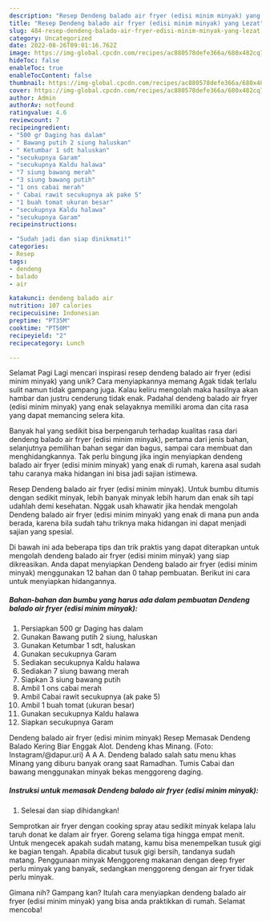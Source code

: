 ```yaml
---
description: "Resep Dendeng balado air fryer (edisi minim minyak) yang Lezat"
title: "Resep Dendeng balado air fryer (edisi minim minyak) yang Lezat"
slug: 484-resep-dendeng-balado-air-fryer-edisi-minim-minyak-yang-lezat
category: Uncategorized
date: 2022-08-26T09:01:16.762Z
image: https://img-global.cpcdn.com/recipes/ac880578defe366a/680x482cq70/dendeng-balado-air-fryer-edisi-minim-minyak-foto-resep-utama.jpg
hideToc: false
enableToc: true
enableTocContent: false
thumbnail: https://img-global.cpcdn.com/recipes/ac880578defe366a/680x482cq70/dendeng-balado-air-fryer-edisi-minim-minyak-foto-resep-utama.jpg
cover: https://img-global.cpcdn.com/recipes/ac880578defe366a/680x482cq70/dendeng-balado-air-fryer-edisi-minim-minyak-foto-resep-utama.jpg
author: Admin
authorAv: notfound
ratingvalue: 4.6
reviewcount: 7
recipeingredient:
- "500 gr Daging has dalam"
- " Bawang putih 2 siung haluskan"
- " Ketumbar 1 sdt haluskan"
- "secukupnya Garam"
- "secukupnya Kaldu halawa"
- "7 siung bawang merah"
- "3 siung bawang putih"
- "1 ons cabai merah"
- " Cabai rawit secukupnya ak pake 5"
- "1 buah tomat ukuran besar"
- "secukupnya Kaldu halawa"
- "secukupnya Garam"
recipeinstructions:

- "Sudah jadi dan siap dinikmati!"
categories:
- Resep
tags:
- dendeng
- balado
- air

katakunci: dendeng balado air 
nutrition: 107 calories
recipecuisine: Indonesian
preptime: "PT35M"
cooktime: "PT50M"
recipeyield: "2"
recipecategory: Lunch

---
```



Selamat Pagi Lagi mencari inspirasi resep dendeng balado air fryer (edisi minim minyak) yang unik? Cara menyiapkannya memang Agak tidak terlalu sulit namun tidak gampang juga. Kalau keliru mengolah maka hasilnya akan hambar dan justru cenderung tidak enak. Padahal dendeng balado air fryer (edisi minim minyak) yang enak selayaknya memiliki aroma dan cita rasa yang dapat memancing selera kita.


Banyak hal yang sedikit bisa berpengaruh terhadap kualitas rasa dari dendeng balado air fryer (edisi minim minyak), pertama dari jenis bahan, selanjutnya pemilihan bahan segar dan bagus, sampai cara membuat dan menghidangkannya. Tak perlu bingung jika ingin menyiapkan dendeng balado air fryer (edisi minim minyak) yang enak di rumah, karena asal sudah tahu caranya maka hidangan ini bisa jadi sajian istimewa.

Resep Dendeng balado air fryer (edisi minim minyak). Untuk bumbu ditumis dengan sedikit minyak, lebih banyak minyak lebih harum dan enak sih tapi udahlah demi kesehatan. Nggak usah khawatir jika hendak mengolah Dendeng balado air fryer (edisi minim minyak) yang enak di mana pun anda berada, karena bila sudah tahu triknya maka hidangan ini dapat menjadi sajian yang spesial.


Di bawah ini ada beberapa tips dan trik praktis yang dapat diterapkan untuk mengolah dendeng balado air fryer (edisi minim minyak) yang siap dikreasikan. Anda dapat menyiapkan Dendeng balado air fryer (edisi minim minyak) menggunakan 12 bahan dan 0 tahap pembuatan. Berikut ini cara untuk menyiapkan hidangannya.

<!--inarticleads1-->

##### Bahan-bahan dan bumbu yang harus ada dalam pembuatan Dendeng balado air fryer (edisi minim minyak):

1. Persiapkan 500 gr Daging has dalam
1. Gunakan  Bawang putih 2 siung, haluskan
1. Gunakan  Ketumbar 1 sdt, haluskan
1. Gunakan secukupnya Garam
1. Sediakan secukupnya Kaldu halawa
1. Sediakan 7 siung bawang merah
1. Siapkan 3 siung bawang putih
1. Ambil 1 ons cabai merah
1. Ambil  Cabai rawit secukupnya (ak pake 5)
1. Ambil 1 buah tomat (ukuran besar)
1. Gunakan secukupnya Kaldu halawa
1. Siapkan secukupnya Garam


Dendeng balado air fryer (edisi minim minyak) Resep Memasak Dendeng Balado Kering Biar Enggak Alot. Dendeng khas Minang. (Foto: Instagram/@dapur.uri) A A A. Dendeng balado salah satu menu khas Minang yang diburu banyak orang saat Ramadhan. Tumis Cabai dan bawang menggunakan minyak bekas menggoreng daging. 

<!--inarticleads2-->

##### Instruksi untuk memasak Dendeng balado air fryer (edisi minim minyak):


1. Selesai dan siap dihidangkan!

Semprotkan air fryer dengan cooking spray atau sedikit minyak kelapa lalu taruh donat ke dalam air fryer. Goreng selama tiga hingga empat menit. Untuk mengecek apakah sudah matang, kamu bisa menempelkan tusuk gigi ke bagian tengah. Apabila dicabut tusuk gigi bersih, tandanya sudah matang. Penggunaan minyak Menggoreng makanan dengan deep fryer perlu minyak yang banyak, sedangkan menggoreng dengan air fryer tidak perlu minyak. 

Gimana nih? Gampang kan? Itulah cara menyiapkan dendeng balado air fryer (edisi minim minyak) yang bisa anda praktikkan di rumah. Selamat mencoba!
